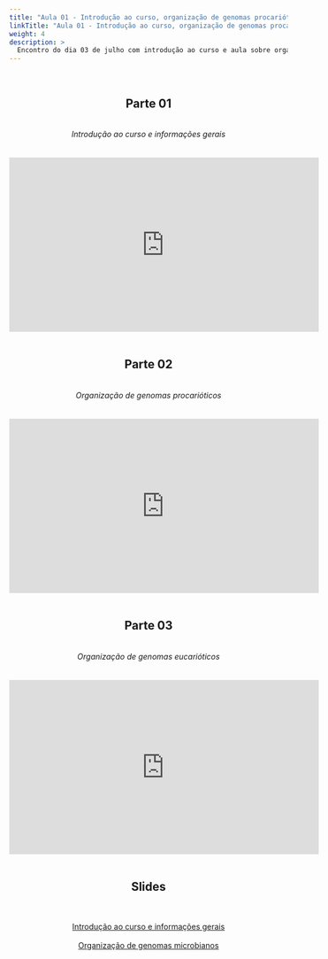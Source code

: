 ```yaml
---
title: "Aula 01 - Introdução ao curso, organização de genomas procarióticos e eucarióticos, genomas de fungos e suas especificidades"
linkTitle: "Aula 01 - Introdução ao curso, organização de genomas procarióticos e eucarióticos, genomas de fungos e suas especificidades"
weight: 4
description: >
  Encontro do dia 03 de julho com introdução ao curso e aula sobre organização de genomas procarióticos e eucarióticos, genomas de fungos e suas especificidades
---
```


<br>
<div align="center">
<h2>Parte 01</h2>
<br>
<i>Introdução ao curso e informações gerais</i>
<br><br><br>
<iframe width="560" height="315" src="https://www.youtube.com/embed/yyMot1jXmwA" frameborder="0" allow="accelerometer; autoplay; clipboard-write; encrypted-media; gyroscope; picture-in-picture" allowfullscreen></iframe>
<br><br>

<h2>Parte 02</h2>
<br>
<i>Organização de genomas procarióticos</i>
<br><br><br>
<iframe width="560" height="315" src="https://www.youtube.com/embed/Sz4qpEoMXM4" frameborder="0" allow="accelerometer; autoplay; clipboard-write; encrypted-media; gyroscope; picture-in-picture" allowfullscreen></iframe>
<br><br>

<h2>Parte 03</h2>
<br>
<i>Organização de genomas eucarióticos</i>
<br><br><br>
<iframe width="560" height="315" src="https://www.youtube.com/embed/JWer_fRGqv4" frameborder="0" allow="accelerometer; autoplay; clipboard-write; encrypted-media; gyroscope; picture-in-picture" allowfullscreen></iframe>
<br><br>

<h2>Slides</h2>
<br><br>
<a href="https://github.com/desirrepetters/gstreinamentoeconsultoria/raw/master/userguide/content/pt-br/genomica/2023_01/sincronas/pdf/aula_01a.pdf">Introdução ao curso e informações gerais</a>
<br><br>
<a href="https://github.com/desirrepetters/gstreinamentoeconsultoria/raw/master/userguide/content/pt-br/genomica/2023_01/sincronas/pdf/aula_01b.pdf">Organização de genomas microbianos</a>
<br><br>
</div>